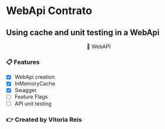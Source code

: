# WebApi Contrato
## Using cache and unit testing in a WebApi
</h1>
<p align="center">🚀 WebAPI</p>


### 📋 Features

- [x] WebApi creation
- [x] InMemoryCache
- [x] Swagger
- [ ] Feature Flags
- [ ] API unit testing

### 👉 Created by Vitoria Reis